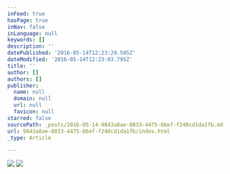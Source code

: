 ```yaml
---
inFeed: true
hasPage: true
inNav: false
inLanguage: null
keywords: []
description: ''
datePublished: '2016-05-14T12:23:29.585Z'
dateModified: '2016-05-14T12:23:03.795Z'
title: ''
author: []
authors: []
publisher:
  name: null
  domain: null
  url: null
  favicon: null
starred: false
sourcePath: _posts/2016-05-14-9843a8ae-8033-4475-86ef-f248cd1da1fb.md
url: 9843a8ae-8033-4475-86ef-f248cd1da1fb/index.html
_type: Article

---
```

![](https://the-grid-user-content.s3-us-west-2.amazonaws.com/13cc5daf-feb1-4e2c-9c19-b84d01ca4d0d.jpg)
![](https://the-grid-user-content.s3-us-west-2.amazonaws.com/b1ae12ec-f430-4d28-ac19-518ba1d881be.jpg)